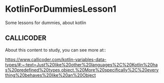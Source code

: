 # KotlinForDummiesLesson1
Some lessons for dummies, about kotlin

## CALLICODER

About this content to study, you can see more at::

https://www.callicoder.com/kotlin-variables-data-types/#:~:text=Just%20like%20other%20languages%2C%20Kotlin%20has%20predefined%20types,object.%20More%20specifically%2C%20everything%20behaves%20like%20an%20Object
